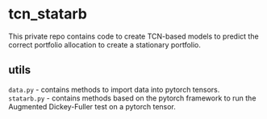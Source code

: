 # tcn_statarb
This private repo contains code to create TCN-based models to predict the correct portfolio allocation to create a stationary portfolio.

## utils
`data.py` - contains methods to import data into pytorch tensors.  
`statarb.py` - contains methods based on the pytorch framework to run the Augmented Dickey-Fuller test on a pytorch tensor.  